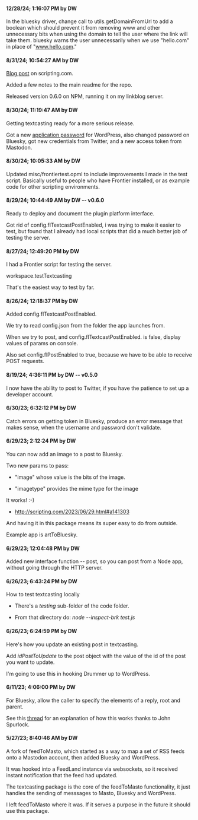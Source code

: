 #### 12/28/24; 1:16:07 PM by DW

In the bluesky driver, change call to utils.getDomainFromUrl to add a boolean which should prevent it from removing www and other unnecessary bits when using the domain to tell the user where the link will take them. bluesky warns the user unnecessarily when we use "hello.com" in place of "www.hello.com."

#### 8/31/24; 10:54:27 AM by DW

<a href="http://scripting.com/2024/08/31/141919.html">Blog post</a> on scripting.com.

Added a few notes to the main readme for the repo.

Released version 0.6.0 on NPM, running it on my linkblog server.

#### 8/30/24; 11:19:47 AM by DW

Getting textcasting ready for a more serious release.

Got a new <a href="https://wordpress.com/me/security/two-step">application password</a> for WordPress, also changed password on Bluesky, got new credentials from Twitter, and a new access token from Mastodon.

#### 8/30/24; 10:05:33 AM by DW

Updated misc/frontiertest.opml to include improvements I made in the test script. Basically useful to people who have Frontier installed, or as example code for other scripting environments. 

#### 8/29/24; 10:44:49 AM by DW -- v0.6.0

Ready to deploy and document the plugin platform interface.

Got rid of config.flTextcastPostEnabled, i was trying to make it easier to test, but found that I already had local scripts that did a much better job of testing the server. 

#### 8/27/24; 12:49:20 PM by DW

I had a Frontier script for testing the server.

workspace.testTextcasting

That's the easiest way to test by far.

#### 8/26/24; 12:18:37 PM by DW

Added config.flTextcastPostEnabled.

We try to read config.json from the folder the app launches from.

When we try to post, and config.flTextcastPostEnabled. is false, display values of params on console.

Also set config.flPostEnabled to true, because we have to be able to receive POST requests.

#### 8/19/24; 4:36:11 PM by DW -- v0.5.0

I now have the ability to post to Twitter, if you have the patience to set up a developer account. 

#### 6/30/23; 6:32:12 PM by DW

Catch errors on getting token in Bluesky, produce an error message that makes sense, when the username and password don't validate. 

#### 6/29/23; 2:12:24 PM by DW

You can now add an image to a post to Bluesky. 

Two new params to pass:

* "image" whose value is the bits of the image.

* "imagetype" provides the mime type for the image

It works! :-)

* http://scripting.com/2023/06/29.html#a141303

And having it in this package means its super easy to do from outside. 

Example app is artToBluesky.

#### 6/29/23; 12:04:48 PM by DW

Added new interface function -- post, so you can post from a Node app, without going through the HTTP server. 

#### 6/26/23; 6:43:24 PM by DW

How to test textcasting locally

* There's a <i>testing</i> sub-folder of the code folder. 

* From that directory do: <i>node --inspect-brk test.js</i>

#### 6/26/23; 6:24:59 PM by DW

Here's how you update an existing post in textcasting. 

Add <i>idPostToUpdate</i> to the post object with the value of the id of the post you want to update. 

I'm going to use this in hooking Drummer up to WordPress. 

#### 6/11/23; 4:06:00 PM by DW

For Bluesky, allow the caller to specify the elements of a reply, root and parent.

See this <a href="https://github.com/scripting/blue.feedland/issues/14#issuecomment-1586214930">thread</a> for an explanation of how this works thanks to John Spurlock.

#### 5/27/23; 8:40:46 AM by DW

A fork of feedToMasto, which started as a way to map a set of RSS feeds onto a Mastodon account, then added Bluesky and WordPress. 

It was hooked into a FeedLand instance via websockets, so it received instant notification that the feed had updated.

The textcasting package is the core of the feedToMasto functionality, it just handles the sending of messsages to Masto, Bluesky and WordPress. 

I left feedToMasto where it was. If it serves a purpose in the future it should use this package.

